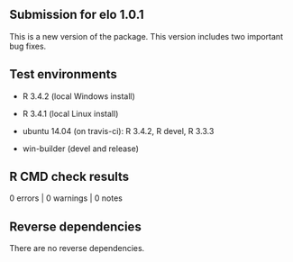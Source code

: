 ## Submission for elo 1.0.1

This is a new version of the package. This version includes two important bug fixes.

## Test environments

* R 3.4.2 (local Windows install)

* R 3.4.1 (local Linux install)

* ubuntu 14.04 (on travis-ci): R 3.4.2, R devel, R 3.3.3

* win-builder (devel and release)

## R CMD check results

0 errors | 0 warnings | 0 notes

## Reverse dependencies

There are no reverse dependencies.

